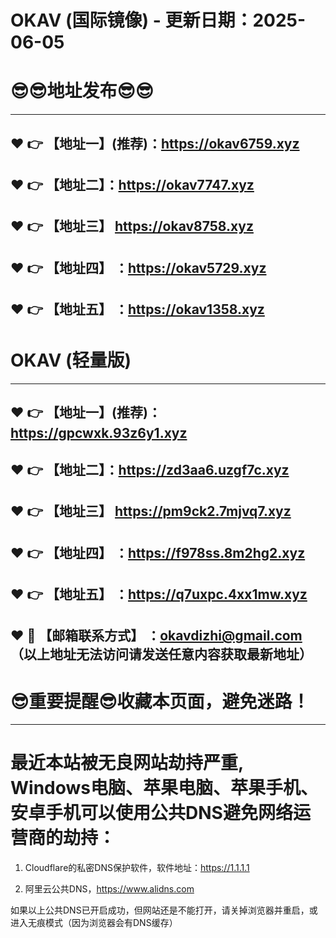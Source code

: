 # OKAV (国际镜像) - 更新日期：2025-06-05
:sunglasses::sunglasses:地址发布:sunglasses::sunglasses:
==
------
:heart: :point_right: 【地址一】(推荐)：https://okav6759.xyz
------
:heart: :point_right: 【地址二】：https://okav7747.xyz
------
:heart: :point_right: 【地址三】 https://okav8758.xyz
-----
:heart: :point_right: 【地址四】 ：https://okav5729.xyz
------
:heart: :point_right: 【地址五】 ：https://okav1358.xyz
------
# OKAV (轻量版)
------
:heart: :point_right: 【地址一】(推荐)：https://gpcwxk.93z6y1.xyz
------
:heart: :point_right: 【地址二】：https://zd3aa6.uzgf7c.xyz
------
:heart: :point_right: 【地址三】 https://pm9ck2.7mjvq7.xyz
-----
:heart: :point_right: 【地址四】 ：https://f978ss.8m2hg2.xyz
------
:heart: :point_right: 【地址五】 ：https://q7uxpc.4xx1mw.xyz
------------
:heart: :e-mail: 【邮箱联系方式】 ：okavdizhi@gmail.com （以上地址无法访问请发送任意内容获取最新地址）
------
:sunglasses:重要提醒:sunglasses:收藏本页面，避免迷路！
==
------
最近本站被无良网站劫持严重, Windows电脑、苹果电脑、苹果手机、安卓手机可以使用公共DNS避免网络运营商的劫持：
==

1. Cloudflare的私密DNS保护软件，软件地址：https://1.1.1.1

2. 阿里云公共DNS，https://www.alidns.com

如果以上公共DNS已开启成功，但网站还是不能打开，请关掉浏览器并重启，或进入无痕模式（因为浏览器会有DNS缓存）
